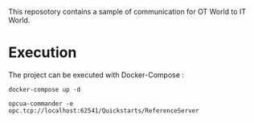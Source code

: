 This reposotory contains a sample of communication for OT World to IT World.

# Execution
The project can be executed with Docker-Compose :
````
docker-compose up -d
````


````
opcua-commander -e opc.tcp://localhost:62541/Quickstarts/ReferenceServer
````
